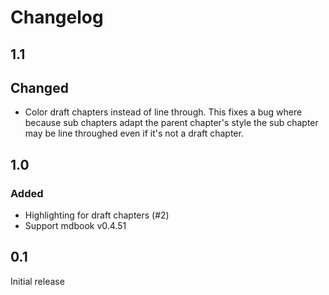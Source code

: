 # Changelog

## 1.1

## Changed

- Color draft chapters instead of line through. This fixes a bug where
  because sub chapters adapt the parent chapter's style the sub chapter
  may be line throughed even if it's not a draft chapter.

## 1.0

### Added

- Highlighting for draft chapters (#2)
- Support mdbook v0.4.51

## 0.1

Initial release
